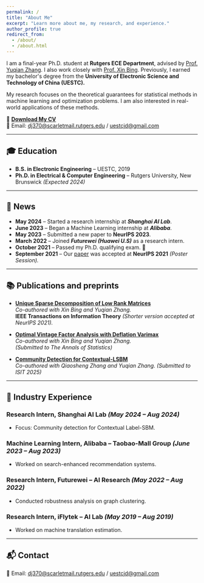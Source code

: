 ```yaml
---
permalink: /
title: "About Me"
excerpt: "Learn more about me, my research, and experience."
author_profile: true
redirect_from: 
  - /about/
  - /about.html
---
```


I am a final-year Ph.D. student at **Rutgers ECE Department**, advised by [Prof. Yuqian Zhang](https://sites.google.com/view/yuqianzhang). I also work closely with [Prof. Xin Bing](https://sites.coecis.cornell.edu/xinbing/). Previously, I earned my bachelor's degree from the **University of Electronic Science and Technology of China (UESTC).**

My research focuses on the theoretical guarantees for statistical methods in machine learning and optimization problems. I am also interested in real-world applications of these methods.

📄 [**Download My CV**](https://drive.google.com/file/d/1FNpe6eXEHq38c-zC1C-QMdqszaS8Iv_2/view)  
📧 Email: dj370@scarletmail.rutgers.edu / uestcjd@gmail.com

---

## 🎓 Education
- **B.S. in Electronic Engineering** – UESTC, 2019  
- **Ph.D. in Electrical & Computer Engineering** – Rutgers University, New Brunswick *(Expected 2024)*

---

## 📰 News
- **May 2024** – Started a research internship at ***Shanghai AI Lab***.
- **June 2023** – Began a Machine Learning internship at ***Alibaba***.
- **May 2023** – Submitted a new paper to **NeurIPS 2023**.
- **March 2022** – Joined ***Futurewei (Huawei U.S)*** as a research intern.
- **October 2021** – Passed my Ph.D. qualifying exam. 🎉
- **September 2021** – Our [paper](https://arxiv.org/abs/2106.07736) was accepted at **NeurIPS 2021** *(Poster Session).*  

---

## 📚 Publications and preprints
- **[Unique Sparse Decomposition of Low Rank Matrices](https://ieeexplore.ieee.org/document/9954420)**  
  *Co-authored with Xin Bing and Yuqian Zhang.*  
  **IEEE Transactions on Information Theory** *(Shorter version accepted at NeurIPS 2021).*  

- **[Optimal Vintage Factor Analysis with Deflation Varimax](https://arxiv.org/abs/2310.10545)**  
  *Co-authored with Xin Bing and Yuqian Zhang.*  
  *(Submitted to The Annals of Statistics)*  

- **[Community Detection for Contextual-LSBM](https://arxiv.org/abs/2501.11139)**  
  *Co-authored with Qiaosheng Zhang and Yuqian Zhang.*
  *(Submitted to ISIT 2025)*

---

## 💼 Industry Experience
### Research Intern, **Shanghai AI Lab** *(May 2024 – Aug 2024)*
- Focus: Community detection for Contextual Label-SBM.

### Machine Learning Intern, **Alibaba – Taobao-Mall Group** *(June 2023 – Aug 2023)*
- Worked on search-enhanced recommendation systems.

### Research Intern, **Futurewei – AI Research** *(May 2022 – Aug 2022)*
- Conducted robustness analysis on graph clustering.

### Research Intern, **iFlytek – AI Lab** *(May 2019 – Aug 2019)*
- Worked on machine translation estimation.

---

## 📬 Contact
📧 Email: dj370@scarletmail.rutgers.edu / uestcjd@gmail.com  
